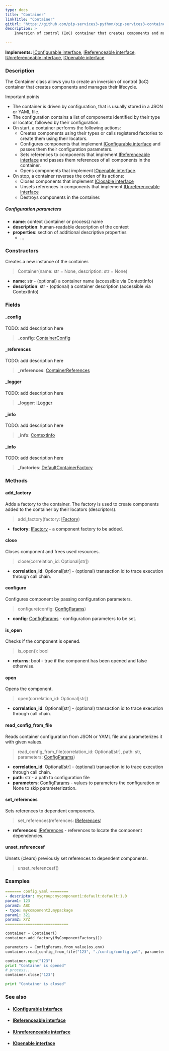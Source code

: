 ```yaml
---
type: docs
title: "Container"
linkTitle: "Container"
gitUrl: "https://github.com/pip-services3-python/pip-services3-container-python"
description: >
    Inversion of control (IoC) container that creates components and manages their lifecycle.
 
---
```


**Implements:** [IConfigurable interface](../../../commons/config/iconfigurable),  [IReferenceable interface](../../../commons/refer/ireferenceable),  [IUnreferenceable interface](../../../commons/refer/iunreferenceable), [IOpenable interface](../../../commons/run/iopenable)

### Description

The Container class allows you to create an inversion of control (IoC) container that creates components and manages their lifecycle.

Important points

- The container is driven by configuration, that is usually stored in a JSON or YAML file.
- The configuration contains a list of components identified by their type or locator, followed by their configuration.
- On start, a container performs the following actions:
    - Creates components using their types or calls registered factories to create them using their locators.
    - Configures components that implement [IConfigurable interface](../../../commons/config/iconfigurable) and passes them their configuration parameters.
    - Sets references to components that implement [IReferenceable interface](../../../commons/refer/ireferenceable) and passes them references of all components in the container.
    - Opens components that implement [IOpenable interface](../../../commons/run/iopenable).
- On stop, a container reverses the orden of its actions:
    - Closes components that implement [IClosable interface](../../../commons/run/iclosable)
    - Unsets references in components that implement [IUnreferenceable interface](../../../commons/refer/iunreferenceable)
    - Destroys components in the container.

##### Configuration parameters

- **name**: context (container or process) name
- **description**: human-readable description of the context
- **properties**: section of additional descriptive properties
    - ...



### Constructors
Creates a new instance of the container.  

> Container(name: str = None, description: str = None)

- **name**: str - (optional) a container name (accessible via ContextInfo)
- **description**: str - (optional) a container description (accessible via ContextInfo)

### Fields

<span class="hide-title-link">

#### _config
TODO: add description here
> **_config**: [ContainerConfig](../../config/container_config)

#### _references
TODO: add description here
> **_references**: [ContainerReferences](../../refer/container_references)

#### _logger
TODO: add description here
> **_logger**: [ILogger](../../../components/log/ilogger)

#### _info
TODO: add description here
> **_info**: [ContextInfo](../../../components/info/context_info)

#### _info
TODO: add description here
> **_factories**: [DefaultContainerFactory](../../build/default_container_factory)

</span>

### Methods

#### add_factory
Adds a factory to the container. The factory is used to create components          
added to the container by their locators (descriptors).

> add_factory(factory: [IFactory](../../../components/build/ifactory))

- **factory**: [IFactory](../../../components/build/ifactory) - a component factory to be added.

#### close
Closes component and frees used resources.

> close(correlation_id: Optional[str])

- **correlation_id**: Optional[str] - (optional) transaction id to trace execution through call chain.


#### configure
Configures component by passing configuration parameters.

> configure(config: [ConfigParams](../../../commons/config/config_params))

- **config**: [ConfigParams](../../../commons/config/config_params) - configuration parameters to be set.


#### is_open
Checks if the component is opened.

> is_open(): bool

- **returns**: bool - true if the component has been opened and false otherwise.


#### open
Opens the component.

> open(correlation_id: Optional[str])

- **correlation_id**: Optional[str] - (optional) transaction id to trace execution through call chain.


#### read_config_from_file
Reads container configuration from JSON or YAML file and parameterizes it with given values.

> read_config_from_file(correlation_id: Optional[str], path: str, parameters: [ConfigParams](../../../commons/config/config_params))

- **correlation_id**: Optional[str] - (optional) transaction id to trace execution through call chain.
- **path**: str - a path to configuration file
- **parameters**: [ConfigParams](../../../commons/config/config_params) - values to parameters the configuration or None to skip parameterization.


#### set_references
Sets references to dependent components.

> set_references(references: [IReferences](../../../commons/refer/ireferences))

- **references**: [IReferences](../../../commons/refer/ireferences) - references to locate the component dependencies.


#### unset_referencesf
Unsets (clears) previously set references to dependent components.

> unset_referencesf()

### Examples

```yaml
======= config.yaml ========
- descriptor: mygroup:mycomponent1:default:default:1.0
param1: 123
param2: ABC
- type: mycomponent2,mypackage
param1: 321
param2: XYZ
============================
```

```python
container = Container()
container.add_factory(MyComponentFactory())

parameters = ConfigParams.from_value(os.env)
container.read_config_from_file("123", "./config/config.yml", parameters)

container.open("123")
print "Container is opened"
# process...
container.close("123")

print "Container is closed"
```

### See also
- #### [IConfigurable interface](../../../commons/config/iconfigurable)
- #### [IReferenceable interface](../../../commons/refer/ireferenceable)
- #### [IUnreferenceable interface](../../../commons/refer/iunreferenceable)
- #### [IOpenable interface](../../../commons/run/iopenable)
